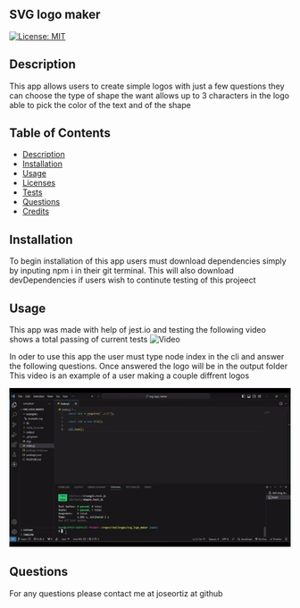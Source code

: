 ## SVG logo maker
[![License: MIT](https://img.shields.io/badge/License-MIT-yellow.svg)](https://opensource.org/licenses/MIT)

## Description

This app allows users to create simple logos with just a few questions
they can choose the type of shape the want
allows up to 3 characters in the logo 
able to pick the color of the text and of the shape

## Table of Contents
  * [Description](#description)
  * [Installation](#installation)
  * [Usage](#usage)
  * [Licenses](#licenses)
  * [Tests](#tests)
  * [Questions](#questions)
  * [Credits](#credits)
## Installation
To begin installation of this app users must download dependencies simply by inputing npm i in their git terminal. This will also download devDependencies if users wish to continute testing of this projeect 

## Usage
This app was made with help of jest.io and testing the following video shows a total passing of current tests
![Video](./assets/test.gif.gif)

In oder to use this app the user must type node index in the cli and answer the following questions. Once answered the logo will be in the output folder
This video is an example of a user making a couple diffrent logos

![logomaker](./assets/shape_maker.gif)



## Questions
For any questions please contact me at joseortiz at github
